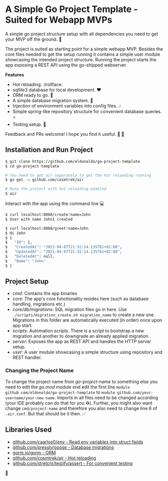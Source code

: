 # A Simple Go Project Template - Suited for Webapp MVPs

A simple go project structure setup with all dependencies you need to get your MVP off the ground. :rocket:

The project is suited as starting point for a simple webapp MVP. Besides the core files needed to get the setup running
it contains a simple user module showcasing the intended project structure. Running the project starts the app exposing
a REST API using the go-shipped webserver.

**Features**

* Hot reloading. :trollface:
* sqllite3 database for local development. :heart:
* ORM ready to go. :runner:
* A simple database migration system. :raised_hands:
* Injection of environment variables into config files. :notes:
* Simple spring-like repository structure for convenient database queries. :star:
* Testing setup. :construction_worker:
  
Feedback and PRs welcome! I hope you find it useful. :beer: :pizza:

## Installation and Run Project

```bash
$ git clone https://github.com/eldonaldo/go-project-template
$ cd go-project-template

# You need to get air separately to get the hot reloading running 
$ go get -u github.com/cosmtrek/air

# Runs the project with hot reloading enabled
$ air
```

Interact with the app using the command line :computer:

```bash
$ curl localhost:8008/create?name=John
$ User with name John1 created

$ curl localhost:8008/greet?name=John
$ Hi John
$ {
$   "ID": 1,
$   "CreatedAt": "2021-04-07T21:32:14.135761+02:00",
$   "UpdatedAt": "2021-04-07T21:32:14.135761+02:00",
$   "DeletedAt": null,
$   "Name": "John"
$ }
```

## Project Setup

* _cmd_: Contains the app binaries
* _core_: The app's core functionality resides here (such as database handling, migrations etc.)
* _core/db/migrations_: SQL migration files go in here. Use `./scripts/migration_create.sh migration_name` to create a
  new one. Migrations in this folder are automatically executed (in order) once upon app start.
* _scripts_: Automation scripts. There is a script to bootstrap a new migration and another to downgrade an already
  applied migration. 
* _server_: Exposes the app as REST API and handles the HTTP server setup.
* _user_: A user module showcasing a simple structure using repository and REST handler.

### Changing the Project Name

To change the project name from _go-project-name_ to something else you need to edit the _go.mod_ module end edit the
first line `module github.com/eldonaldo/go-project-template` to `module github.com/your-username/your-new-name`. Imports
in all files need to be changed according (your IDE probably can do that for you :recycle:). Further, you might also
want change `cmd/project-name` and therefore you also need to change line 6 of `.air.conf`. But that should be it
then. :white_check_mark:

## Libraries Used

* [github.com/caarlos0/env - Read env variables into struct fields](https://github.com/caarlos0/env)
* [github.com/pressly/goose - Database migrations](https://github.com/pressly/goose)
* [gorm.io/gorm - ORM](https://gorm.io/)
* [github.com/cosmtrek/air - Hot reloading](https://github.com/cosmtrek/air)
* [github.com/stretchr/testify/assert - For convenient testing](github.com/stretchr/testify/assert)

:wave: